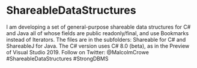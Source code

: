 # ShareableDataStructures
I am developing a set of general-purpose shareable data structures for C# and Java all of whose fields are public readonly/final, and use Bookmarks instead of Iterators.
The files are in the subfolders: Shareable for C# and ShareableJ for Java. The C# version uses C# 8.0 (beta), as in the Preview of Visual Studio 2019.
Follow on Twitter: @MalcolmCrowe #ShareableDataStructures #StrongDBMS


